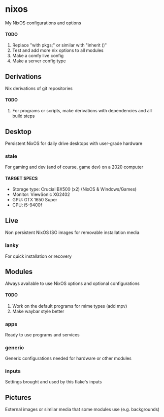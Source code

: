 # nixos
My NixOS configurations and options

#### TODO
1. Replace "with pkgs;" or similar with "inherit ()"
2. Test and add more nix options to all modules
3. Make a comfy live config
4. Make a server config type

## Derivations
Nix derivations of git repositories

#### TODO
1. For programs or scripts, make derivations with dependencies and all build steps

## Desktop
Persistent NixOS for daily drive desktops with user-grade hardware

### stale
For gaming and dev (and of course, game dev) on a 2020 computer

#### TARGET SPECS
* Storage type: Crucial BX500 (x2) (NixOS & Windows/Games)
* Monitor: ViewSonic XG2402
* GPU: GTX 1650 Super
* CPU: i5-9400f

## Live
Non persistent NixOS ISO images for removable installation media

### lanky
For quick installation or recovery

## Modules
Always available to use NixOS options and optional configurations

#### TODO
1. Work on the default programs for mime types (add mpv)
2. Make waybar style better

### apps
Ready to use programs and services

### generic
Generic configurations needed for hardware or other modules

### inputs
Settings brought and used by this flake's inputs

## Pictures
External images or similar media that some modules use (e.g. backgrounds)
